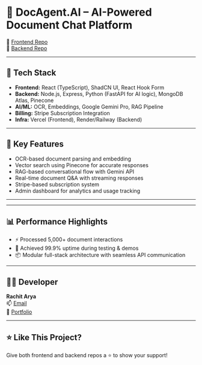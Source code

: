 # 📄 DocAgent.AI – AI-Powered Document Chat Platform

🔗 [Frontend Repo](https://github.com/rachitarya2001/DocAgent.AI-frontend)  
🔗 [Backend Repo](https://github.com/rachitarya2001/DocAgent.AI-backend)

---
## 🔧 Tech Stack
- **Frontend:** React (TypeScript), ShadCN UI, React Hook Form
- **Backend:** Node.js, Express, Python (FastAPI for AI logic), MongoDB Atlas, Pinecone
- **AI/ML:** OCR, Embeddings, Google Gemini Pro, RAG Pipeline
- **Billing:** Stripe Subscription Integration
- **Infra:** Vercel (Frontend), Render/Railway (Backend)
---
## 🧠 Key Features
- OCR-based document parsing and embedding
- Vector search using Pinecone for accurate responses
- RAG-based conversational flow with Gemini API
- Real-time document Q&A with streaming responses
- Stripe-based subscription system
- Admin dashboard for analytics and usage tracking
---

---
## 📊 Performance Highlights
- ⚡ Processed 5,000+ document interactions
- 🔄 Achieved 99.9% uptime during testing & demos
- 📦 Modular full-stack architecture with seamless API communication
---
## 👨‍💻 Developer
**Rachit Arya**  
📫 [Email](Rachitarya2001@gmail.com)  
🔗 [Portfolio](https://portfolio-alpha-silk-19.vercel.app/)  

---
## ⭐ Like This Project?
Give both frontend and backend repos a ⭐ to show your support!
